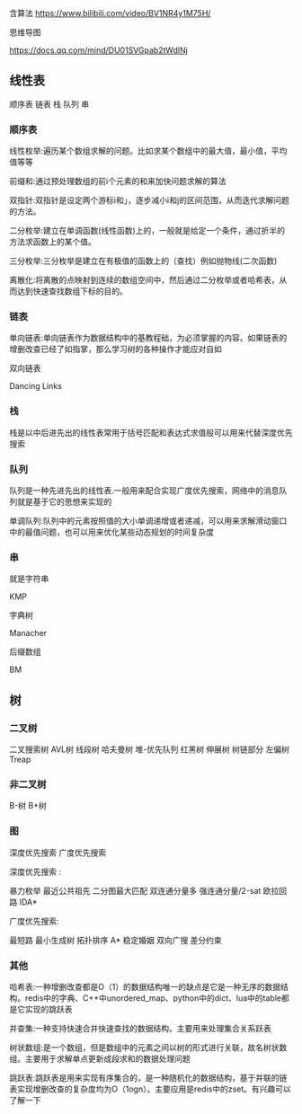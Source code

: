含算法
https://www.bilibili.com/video/BV1NR4y1M75H/

思维导图

https://docs.qq.com/mind/DU01SVGpab2tWdlNj

## 线性表

顺序表 链表 栈 队列 串

### 顺序表

线性枚举:遍历某个数组求解的问题。比如求某个数组中的最大值，最小值，平均值等等

前缀和:通过预处理数组的前ⅰ个元素的和来加快问题求解的算法

双指针:双指针是设定两个游标ⅰ和」，逐步减小ⅰ和j的区间范围，从而迭代求解问题的方法。

二分枚举:建立在单调函数(线性函数)上的，一般就是给定一个条件，通过折半的方法求函数上的某个值。

三分枚举:三分枚举是建立在有极值的函数上的（查找）例如抛物线(二次函数)

离散化:将离散的点映射到连续的数组空间中，然后通过二分枚举或者哈希表，从而达到快速查找数组下标的目的。

### 链表

单向链表:单向链表作为数据结构中的基教程础，为必须掌握的内容。如果链表的增删改查已经了如指掌，那么学习树的各种操作才能应对自如

双向链表

Dancing Links
### 栈

栈是以中后进先出的线性表常用于括号匹配和表达式求值般可以用来代替深度优先搜索

### 队列

队列是一种先进先出的线性表.一般用来配合实现广度优先搜索，网络中的消息队列就是基于它的思想来实现的

单调队列:队列中的元素按照值的大小单调递增或者递减，可以用来求解滑动窗口中的最值问题，也可以用来优化某些动态规划的时间复杂度

### 串
就是字符串

KMP 

字典树

Manacher

后缀数组

BM


## 树

### 二叉树

二叉搜索树 AVL树 线段树 哈夫曼树 堆-优先队列 红黑树 伸展树 树链部分 左偏树 Treap 


### 非二叉树

B-树 B+树

### 图

深度优先搜索 广度优先搜索

深度优先搜索 :

暴力枚举
最近公共祖先
二分图最大匹配
双连通分量多
强连通分量/2-sat
欧拉回路
IDA*

广度优先搜索:

最短路
最小生成树
拓扑排序
A*
稳定婚姻
双向广搜
差分约束

### 其他

哈希表:一种增删改查都是O（1）的数据结构唯一的缺点是它是一种无序的数据结构。redis中的字典、C++中unordered_map、python中的dict、lua中的table都是它实现的跳跃表

并查集:一种支持快速合并快速查找的数据结构。主要用来处理集合关系跃表

树状数组:是一个数组，但是数组中的元素之间以树的形式进行关联，故名树状数组。主要用于求解单点更新成段求和的数据处理问题

跳跃表:跳跃表是用来实现有序集合的，是一种随机化的数据结构，基于并联的链表实现增删改查的复杂度均为O（1ogn）。主要应用是redis中的zset。有兴趣可以了解一下